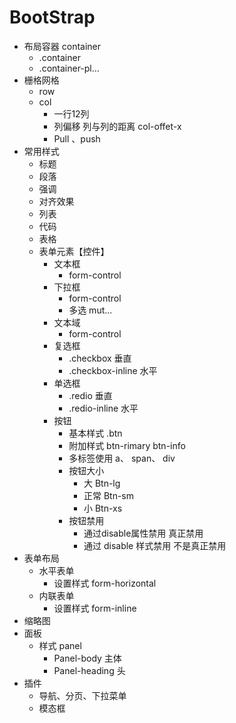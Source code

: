 # BootStrap

- 布局容器 container
  - .container
  - .container-pl...
- 栅格网格
  - row
  - col
    - 一行12列
    - 列偏移   列与列的距离  col-offet-x
    - Pull   、push  
- 常用样式
  - 标题
  - 段落
  - 强调
  - 对齐效果
  - 列表
  - 代码
  - 表格
  - 表单元素【控件】
    - 文本框 
      -  form-control
    - 下拉框
      - form-control
      - 多选  mut...
    - 文本域
      - form-control
    - 复选框
      - .checkbox  垂直
      - .checkbox-inline   水平
    - 单选框
      - .redio 垂直
      - .redio-inline 水平 
    - 按钮
      - 基本样式 .btn
      - 附加样式   btn-rimary btn-info
      - 多标签使用  a、 span、 div
      - 按钮大小
        - 大 Btn-lg
        - 正常 Btn-sm 
        - 小 Btn-xs
      - 按钮禁用
        - 通过disable属性禁用  真正禁用
        - 通过 disable 样式禁用   不是真正禁用
- 表单布局
  - 水平表单  
    - 设置样式 form-horizontal
  - 内联表单
    - 设置样式  form-inline
- 缩略图
- 面板
  - 样式   panel  
    - Panel-body  主体
    - Panel-heading 头
- 插件
  - 导航、分页、下拉菜单
  - 模态框

